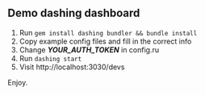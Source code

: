 ## Demo dashing dashboard

1. Run ```gem install dashing bundler && bundle install```
2. Copy example config files and fill in the correct info
3. Change ___YOUR_AUTH_TOKEN___ in config.ru
4. Run ```dashing start```
5. Visit http://localhost:3030/devs

Enjoy.
